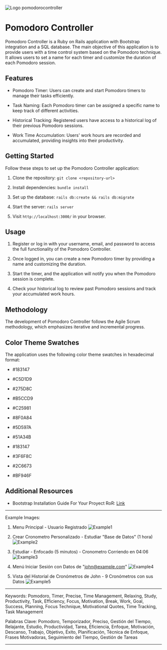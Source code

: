 ![Logo pomodorocontroller](app/assets/images/stopwatch-fill.svg)
# Pomodoro Controller

Pomodoro Controller is a Ruby on Rails application with Bootstrap integration and a SQL database. The main objective of this application is to provide users with a time control system based on the Pomodoro technique. It allows users to set a name for each timer and customize the duration of each Pomodoro session.

## Features

- Pomodoro Timer: Users can create and start Pomodoro timers to manage their tasks efficiently.

- Task Naming: Each Pomodoro timer can be assigned a specific name to keep track of different activities.

- Historical Tracking: Registered users have access to a historical log of their previous Pomodoro sessions.

- Work Time Accumulation: Users' work hours are recorded and accumulated, providing insights into their productivity.

## Getting Started

Follow these steps to set up the Pomodoro Controller application:

1. Clone the repository: `git clone <repository-url>`

2. Install dependencies: `bundle install`

3. Set up the database: `rails db:create && rails db:migrate`

4. Start the server: `rails server`

5. Visit `http://localhost:3000/` in your browser.

## Usage

1. Register or log in with your username, email, and password to access the full functionality of the Pomodoro Controller.

2. Once logged in, you can create a new Pomodoro timer by providing a name and customizing the duration.

3. Start the timer, and the application will notify you when the Pomodoro session is complete.

4. Check your historical log to review past Pomodoro sessions and track your accumulated work hours.

## Methodology

The development of Pomodoro Controller follows the Agile Scrum methodology, which emphasizes iterative and incremental progress.

## Color Theme Swatches

The application uses the following color theme swatches in hexadecimal format:

- #183147 
- #C5D1D9
- #275D8C

- #B5CCD9
- #C25981
- #8F0A84
- #5D597A
- #51A34B
- #183147
- #3F6F8C
- #2C6673
- #BF946F

## Additional Resources

- Bootstrap Installation Guide For Your Proyect RoR: [Link](https://mixandgo.com/learn/ruby-on-rails/how-to-install-bootstrap)

---

Example Images:

1. Menu Principal - Usuario Registrado
   ![Example1](app/assets/images/Example1.png)

2. Crear Cronometro Personalizado - Estudiar "Base de Datos" (1 hora)
   ![Example2](app/assets/images/Example2.png)

3. Estudiar - Enfocado (5 minutos) - Cronometro Corriendo en 04:06
   ![Example3](app/assets/images/Example3.png)

4. Menú Iniciar Sesión con Datos de "john@example.com"
   ![Example4](app/assets/images/Example4.png)

5. Vista del Historial de Cronómetros de John - 9 Cronómetros con sus Datos
   ![Example5](app/assets/images/Example5.png)

---

Keywords: Pomodoro, Timer, Precise, Time Management, Relaxing, Study, Productivity, Task, Efficiency, Focus, Motivation, Break, Work, Goal, Success, Planning, Focus Technique, Motivational Quotes, Time Tracking, Task Management

Palabras Clave: Pomodoro, Temporizador, Preciso, Gestión del Tiempo, Relajante, Estudio, Productividad, Tarea, Eficiencia, Enfoque, Motivación, Descanso, Trabajo, Objetivo, Éxito, Planificación, Técnica de Enfoque, Frases Motivadoras, Seguimiento del Tiempo, Gestión de Tareas

---

